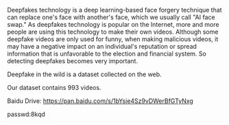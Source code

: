 Deepfakes technology is a deep learning-based face forgery technique that can replace one's face with another's face, which we usually call "AI face swap."
As deepfakes technology is popular on the Internet, more and more people are using this technology to make their own videos.
Although some deepfake videos are only used for funny, when making malicious videos, it may have a negative impact on an individual's reputation or spread information that is unfavorable to the election and financial system. So detecting deepfakes becomes very important.

Deepfake in the wild is a dataset collected on the web.

Our dataset contains 993 videos.

Baidu Drive: https://pan.baidu.com/s/1bYsie4Sz9vDWerBfGTyNxg

passwd:8kqd
